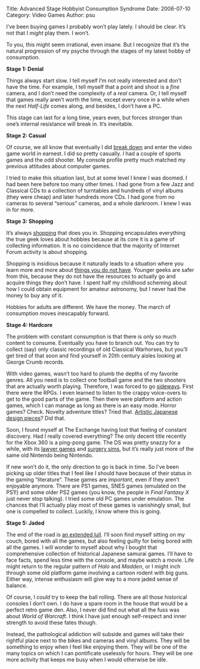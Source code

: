 Title: Advanced Stage Hobbyist Consumption Syndrome
Date: 2006-07-10
Category: Video Games
Author: psu

<p>I&#8217;ve been buying games I probably won&#8217;t play lately. I should be clear. It&#8217;s not that I  <em>might</em> play them. I won&#8217;t.</p>
<p>To you, this might seem irrational, even insane. But I recognize that it&#8217;s the natural progression of my psyche through the stages of my latest hobby of consumption.<br />
<span id="more-649"></span></p>
<p><strong>Stage 1: Denial</strong></p>
<p>Things always start slow. I tell myself I&#8217;m not really interested and don&#8217;t have the time. For example, I tell myself that a point and shoot is a <em>fine</em> camera, and I don&#8217;t need the complexity of a <em>real</em> camera. Or, I tell myself that games really aren&#8217;t worth the time, except every once in a while when the next <em>Half-Life</em> comes along, and besides, I don&#8217;t have a PC.</p>
<p>This stage can last for a long time, years even, but forces stronger than one&#8217;s internal resistance will break in. It&#8217;s inevitable.</p>
<p><strong>Stage 2: Casual</strong></p>
<p>Of course, we all know that eventually I  did <a href="http://www.tleaves.com/weblog/archives/000089.html">break down</a> and enter the video game world in earnest. I did so pretty casually. I had a couple of sports games and the odd shooter. My console profile pretty much matched my previous attitudes about computer games.</p>
<p>I tried to make this situation last, but at some level I knew I was doomed. I had been here before too many other times. I had gone from a few Jazz and Classical CDs to a collection of turntables and hundreds of vinyl albums (they were cheap) and later hundreds more CDs. I had gone from no cameras to several &#8220;serious&#8221; cameras, and a whole darkroom. I knew I was in for more.</p>
<p><strong>Stage 3: Shopping</strong></p>
<p>It&#8217;s always <a href="http://www.tleaves.com/weblog/archives/000234.html">shopping</a> that does you in. Shopping encapsulates everything the true geek loves about hobbies because at its core it is a game of collecting information. It is no coincidence that the majority of Internet Forum activity is about shopping.</p>
<p>Shopping is insidious because it naturally leads to a situation where you learn more and more about <a href="http://mutable-states.com/the-latent-object.html">things you do not have</a>. Younger geeks are safer from this, because they do not have the resources to actually go and acquire things they don&#8217;t have. I spent half my childhood scheming about how I could obtain equipment for amateur astronomy, but I never had the money to buy any of it.</p>
<p>Hobbies for adults are different. We have the money. The march of consumption moves inescapably forward.</p>
<p><strong>Stage 4: Hardcore</strong></p>
<p>The problem with constant consumption is that there is only so much content to consume. Eventually you have to branch out. You can try to collect (say) only classic recordings of old Classical Warhorses, but you&#8217;ll get tired of that soon and find yourself in 20th century aisles looking at George Crumb records.</p>
<p>With video games, wasn&#8217;t too hard to plumb the depths of my favorite genres. All you need is to collect one football game and the two shooters that are actually worth playing. Therefore, I was forced to go <a href="http://mutable-states.com/the-year-in-games.html">sideways</a>. First there were the RPGs. I even learned to listen to the crappy voice-overs to get to the good parts of the game. Then there were platform and action games, which I can manage as long as there is an easy mode. Horror games? Check. Novelty adventure titles? Tried that. <a href="http://mutable-states.com/my-brain-on-ico.html">Artistic Japanese design pieces</a>? Did that.</p>
<p>Soon, I found myself at The Exchange having lost that feeling of constant discovery. Had I really covered everything? The only decent title recently for the Xbox 360 is a ping-pong game. The DS was pretty snazzy for a while, with its <a href="http://www.amazon.com/exec/obidos/tg/detail/-/B000B69E96?v=glance">lawyer games</a> and <a href="http://www.amazon.com/exec/obidos/tg/detail/-/B0009K7ESC?v=glance">surgery sims</a>, but it&#8217;s really just more of the same old Nintendo being Nintendo.</p>
<p>If new won&#8217;t do it, the only direction to go is back in time. So I&#8217;ve been picking up older titles that I feel like I should have because of their status in the gaming &#8220;literature&#8221;. These games are <em>important</em>, even if they aren&#8217;t enjoyable anymore. There are PS1 games, SNES games (emulated on the PS1!) and some older PS2 games (you know, the people in <em>Final Fantasy X</em> just never stop talking). I tried some old PC games under emulation. The chances that I&#8217;ll actually play most of these games is vanishingly small, but one is compelled to collect. Luckily, I know where this is going.</p>
<p><strong>Stage 5: Jaded</strong></p>
<p>The end of the road is <a href="http://www.tleaves.com/weblog/archives/000552.html">an extended lull</a>. I&#8217;ll soon find myself sitting on my couch, bored with all the games, but also feeling guilty for being bored with all the games. I will wonder to myself about why I bought that comprehensive collection of historical Japanese samurai games. I&#8217;ll have to face facts, spend less time with the console, and maybe watch a movie. Life might return to the regular pattern of <em>Halo</em> and <em>Madden</em>, or I might inch through some old platform game involving a cartoon rodent with big guns. Either way, intense enthusiasm will give way to a more jaded sense of balance.</p>
<p>Of course, I <em>could</em> try to keep the ball rolling. There are all those historical consoles I don&#8217;t own. I do have a spare room in the house that would be a perfect retro game den. Also, I never did find out what all the fuss was about <em>World of Warcraft</em>. I think I have just enough self-respect and inner strength to avoid these fates though.</p>
<p>Instead, the pathological addiction will subside and games will take their rightful place next to the bikes and cameras and vinyl albums. They will be something to enjoy when I feel like enjoying them. They will be one of the many topics on which I can pontificate uselessly for hours. They will be one more activity that keeps me busy when I would otherwise be idle.</p>
